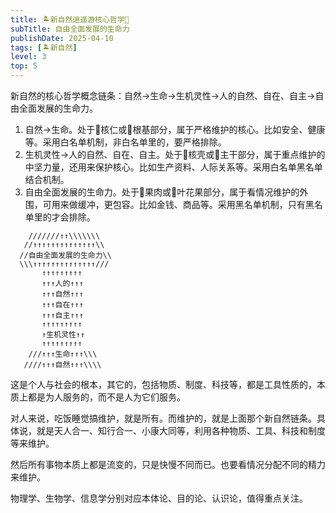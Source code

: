 ```yaml
---
title: 🏝新自然逍遥游核心哲学🍑
subTitle: 自由全面发展的生命力
publishDate: 2025-04-10
tags: [🏝新自然]
level: 3
top: 5
---
```


新自然的核心哲学概念链条：自然->生命->生机灵性->人的自然、自在、自主->自由全面发展的生命力。

1. 自然->生命。处于🍑核仁或🌳根基部分，属于严格维护的核心。比如安全、健康等。采用白名单机制，非白名单里的，要严格排除。
2. 生机灵性->人的自然、自在、自主。处于🍑核壳或🌳主干部分，属于重点维护的中坚力量，还用来保护核心。比如生产资料、人际关系等。采用白名单黑名单结合机制。
3. 自由全面发展的生命力。处于🍑果肉或🌳叶花果部分，属于看情况维护的外围，可用来做缓冲，更包容。比如金钱、商品等。采用黑名单机制，只有黑名单里的才会排除。

```
    ///////↑↑\\\\\\\
   //↑↑↑↑↑↑↑↑↑↑↑↑↑↑\\
  //自由全面发展的生命力\\
  \\\↑↑↑↑↑↑↑↑↑↑↑↑↑↑///
       ↑↑↑↑↑↑↑↑↑
       ↑↑↑人的↑↑↑
       ↑↑↑自然↑↑↑
       ↑↑↑自在↑↑↑
       ↑↑↑自主↑↑↑
       ↑↑↑↑↑↑↑↑↑
       ↑生机灵性↑↑
       ↑↑↑↑↑↑↑↑↑
    ///↑↑↑生命↑↑↑\\\
   ////↑↑↑自然↑↑↑\\\\
```

这是个人与社会的根本，其它的，包括物质、制度、科技等，都是工具性质的，本质上都是为人服务的，而不是人为它们服务。

对人来说，吃饭睡觉搞维护，就是所有。而维护的，就是上面那个新自然链条。具体说，就是天人合一、知行合一、小康大同等，利用各种物质、工具、科技和制度等来维护。

然后所有事物本质上都是流变的，只是快慢不同而已。也要看情况分配不同的精力来维护。

物理学、生物学、信息学分别对应本体论、目的论、认识论，值得重点关注。
